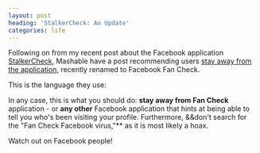 ```yaml
---
layout: post
heading: 'StalkerCheck: An Update'
categories: life
---
```


Following on from my recent post about the Facebook application [StalkerCheck](http://www.chris-alexander.co.uk/371), Mashable have a post recommending users [stay away from the application](http://mashable.com/2009/09/07/facebook-fan-check-virus-hoax/), recently renamed to Facebook Fan Check.

This is the language they use:

In any case, this is what you should do: **stay away from Fan Check** application - or **any other** Facebook application that hints at being able to tell you who's been visiting your profile. Furthermore, &&don't search for the "Fan Check Facebook virus,"** as it is most likely a hoax.

Watch out on Facebook people!
